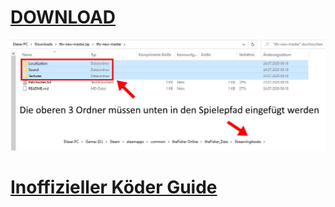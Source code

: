 # [**DOWNLOAD**](https://github.com/nettraxx/tfo-new/archive/master.zip)

![Image](https://github.com/nettraxx/tfo-new/blob/master/howto.jpg)

# [**Inoffizieller Köder Guide**](https://sites.google.com/view/tfo-unofficial-bait-guide)
